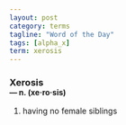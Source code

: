 ```yaml
---
layout: post
category: terms
tagline: "Word of the Day"
tags: [alpha_x]
term: xerosis
---
```


<h3>Xerosis<br/> <small>&mdash; n. (xe<span>&middot;</span>ro<span>&middot;</span>sis)</small></h3>
<p><ol>
<li>having no female siblings</li>
</ol></p>
